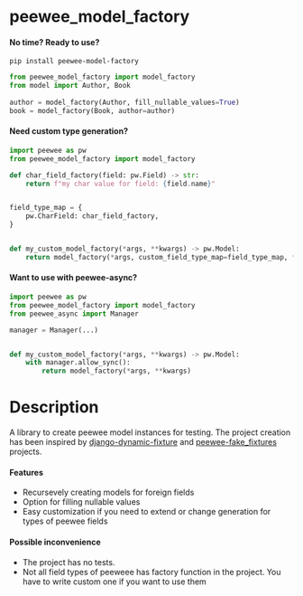peewee_model_factory
====================


#### No time? Ready to use?

```
pip install peewee-model-factory
```

```python
from peewee_model_factory import model_factory
from model import Author, Book
 
author = model_factory(Author, fill_nullable_values=True)
book = model_factory(Book, author=author)

```

#### Need custom type generation?

```python
import peewee as pw
from peewee_model_factory import model_factory

def char_field_factory(field: pw.Field) -> str:
    return f"my char value for field: {field.name}"


field_type_map = {
    pw.CharField: char_field_factory,
}


def my_custom_model_factory(*args, **kwargs) -> pw.Model:
    return model_factory(*args, custom_field_type_map=field_type_map, **kwargs) 

```

#### Want to use with peewee-async?

```python
import peewee as pw
from peewee_model_factory import model_factory
from peewee_async import Manager

manager = Manager(...)


def my_custom_model_factory(*args, **kwargs) -> pw.Model:
    with manager.allow_sync():
        return model_factory(*args, **kwargs) 

```


# Description
A library to create peewee model instances for testing. 
The project creation has been inspired by [django-dynamic-fixture](https://github.com/paulocheque/django-dynamic-fixture)
and [peewee-fake_fixtures](https://github.com/niedbalski/peewee-fake_fixtures) projects.

#### Features
* Recursevely creating models for foreign fields
* Option for filling nullable values
* Easy customization if you need to extend or change generation for types of peewee fields

#### Possible inconvenience
* The project has no tests.
* Not all field types of peeweee has factory function in the project. You have to write custom one if you want to use them

 